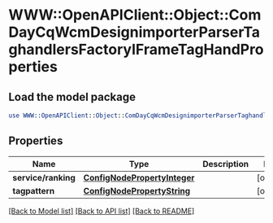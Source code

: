 # WWW::OpenAPIClient::Object::ComDayCqWcmDesignimporterParserTaghandlersFactoryIFrameTagHandProperties

## Load the model package
```perl
use WWW::OpenAPIClient::Object::ComDayCqWcmDesignimporterParserTaghandlersFactoryIFrameTagHandProperties;
```

## Properties
Name | Type | Description | Notes
------------ | ------------- | ------------- | -------------
**service/ranking** | [**ConfigNodePropertyInteger**](ConfigNodePropertyInteger.md) |  | [optional] 
**tagpattern** | [**ConfigNodePropertyString**](ConfigNodePropertyString.md) |  | [optional] 

[[Back to Model list]](../README.md#documentation-for-models) [[Back to API list]](../README.md#documentation-for-api-endpoints) [[Back to README]](../README.md)


